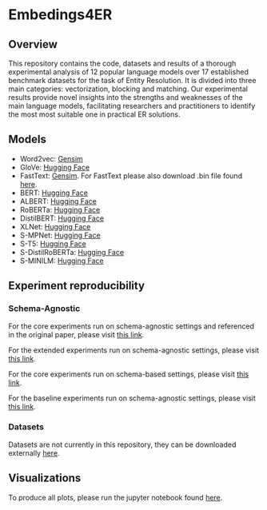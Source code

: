 # Embedings4ER

## Overview

This repository contains the code, datasets and results of a thorough experimental analysis of 12 popular language models over 17 established benchmark datasets for the task of Entity Resolution. It is divided into three main categories: vectorization, blocking and matching. Our experimental results provide novel insights into the strengths and weaknesses of the main language models, facilitating researchers and practitioners to identify the most most suitable one in practical ER solutions.

## Models

 - Word2vec: [Gensim](https://radimrehurek.com/gensim/models/word2vec.html)
 - GloVe: [Hugging Face](https://huggingface.co/sentence-transformers/average_word_embeddings_glove.840B.300d)
 - FastText: [Gensim](https://radimrehurek.com/gensim/models/fasttext.html#gensim.models.fasttext.FastText). For FastText please also download .bin file found [here](https://dl.fbaipublicfiles.com/fasttext/vectors-wiki/wiki.en.zip).
 - BERT: [Hugging Face](https://huggingface.co/bert-base-uncased) 
 - ALBERT: [Hugging Face](https://huggingface.co/albert-base-v2) 
 - RoBERTa: [Hugging Face](https://huggingface.co/roberta-base) 
 - DistilBERT: [Hugging Face](https://huggingface.co/distilbert-base-uncased) 
 - XLNet: [Hugging Face](https://huggingface.co/xlnet-base-cased)
 - S-MPNet: [Hugging Face](https://huggingface.co/sentence-transformers/all-mpnet-base-v2) 
 - S-T5: [Hugging Face](https://huggingface.co/sentence-transformers/gtr-t5-large) 
 - S-DistilRoBERTa: [Hugging Face](https://huggingface.co/sentence-transformers/all-distilroberta-v1) 
 - S-MINILM: [Hugging Face](https://huggingface.co/sentence-transformers/all-MiniLM-L12-v2)

## Experiment reproducibility

### Schema-Agnostic

For the core experiments run on schema-agnostic settings and referenced in the original paper,
please visit [this link](https://github.com/alexZeakis/Embeddings4ER/tree/main/python/schema_agnostic/core/).

For the extended experiments run on schema-agnostic settings,
please visit [this link](https://github.com/alexZeakis/Embeddings4ER/tree/main/python/schema_agnostic/extended/).

For the core experiments run on schema-based settings,
please visit [this link](https://github.com/alexZeakis/Embeddings4ER/tree/main/python/schema_based/core/).

For the baseline experiments run on schema-agnostic settings,
please visit [this link](https://github.com/alexZeakis/Embeddings4ER/tree/main/python/baseline/).




### Datasets
Datasets are not currently in this repository, they can be downloaded externally [here]().

## Visualizations

To produce all plots, please run the jupyter notebook found [here](https://github.com/alexZeakis/Embedings4ER/blob/main/jupyter/Full_Plots.ipynb).

